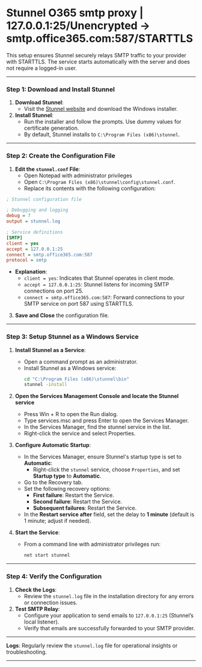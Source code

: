 # Stunnel O365 smtp proxy | 127.0.0.1:25/Unencrypted -> smtp.office365.com:587/STARTTLS

This setup ensures Stunnel securely relays SMTP traffic to your provider with STARTTLS. The service starts automatically with the server and does not require a logged-in user.

---

### **Step 1: Download and Install Stunnel**
1. **Download Stunnel**:
   - Visit the [Stunnel website](https://www.stunnel.org/) and download the Windows installer.
2. **Install Stunnel**:
   - Run the installer and follow the prompts. Use dummy values for certificate generation.
   - By default, Stunnel installs to `C:\Program Files (x86)\stunnel`.

---

### **Step 2: Create the Configuration File**
1. **Edit the `stunnel.conf` File**:
   - Open Notepad with administrator privileges
   - Open `C:\Program Files (x86)\stunnel\config\stunnel.conf`.
   - Replace its contents with the following configuration:

```ini
; Stunnel configuration file

; Debugging and logging
debug = 7
output = stunnel.log

; Service definitions
[SMTP]
client = yes
accept = 127.0.0.1:25
connect = smtp.office365.com:587
protocol = smtp
```

   - **Explanation**:
     - `client = yes`: Indicates that Stunnel operates in client mode.
     - `accept = 127.0.0.1:25`: Stunnel listens for incoming SMTP connections on port 25.
     - `connect = smtp.office365.com:587`: Forward connections to your SMTP service on port 587 using STARTTLS.

3. **Save and Close** the configuration file.

---

### **Step 3: Setup Stunnel as a Windows Service**
1. **Install Stunnel as a Service**:
   - Open a command prompt as an administrator.
   - Install Stunnel as a Windows service:
     ```cmd
     cd "C:\Program Files (x86)\stunnel\bin"
     stunnel -install
     ```

1. **Open the Services Management Console and locate the Stunnel service**
   - Press Win + R to open the Run dialog.
   - Type services.msc and press Enter to open the Services Manager.
   - In the Services Manager, find the stunnel service in the list.
   - Right-click the service and select Properties.

1. **Configure Automatic Startup**:
   - In the Services Manager, ensure Stunnel's startup type is set to **Automatic**: 
     - Right-click the `stunnel` service, choose `Properties`, and set **Startup type** to **Automatic**.
   - Go to the Recovery tab.
   - Set the following recovery options:
     - **First failure**: Restart the Service.
     - **Second failure**: Restart the Service.
     - **Subsequent failures**: Restart the Service.
   - In the **Restart service after** field, set the delay to **1 minute** (default is 1 minute; adjust if needed).

1. **Start the Service**:
   - From a command line with administrator privileges run:
     ```cmd
     net start stunnel
     ```


---

### **Step 4: Verify the Configuration**
1. **Check the Logs**:
   - Review the `stunnel.log` file in the installation directory for any errors or connection issues.
2. **Test SMTP Relay**:
   - Configure your application to send emails to `127.0.0.1:25` (Stunnel’s local listener).
   - Verify that emails are successfully forwarded to your SMTP provider.

---


 **Logs**: Regularly review the `stunnel.log` file for operational insights or troubleshooting.

---

